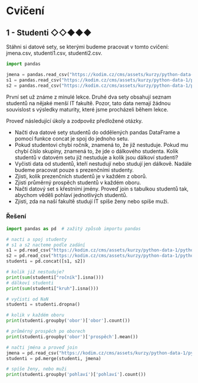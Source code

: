 # Cvičení

## 1 - Studenti ◇◇◆◆◆

Stáhni si datové sety, se kterými budeme pracovat v tomto cvičení: jmena.csv, studenti1.csv, studenti2.csv.

```python
import pandas

jmena = pandas.read_csv("https://kodim.cz/cms/assets/kurzy/python-data-1/python-pro-data-1/agregace-a-spojovani/excs/excs>studenti/jmena.csv")
s1 = pandas.read_csv("https://kodim.cz/cms/assets/kurzy/python-data-1/python-pro-data-1/agregace-a-spojovani/excs/excs>studenti/studenti1.csv")
s2 = pandas.read_csv("https://kodim.cz/cms/assets/kurzy/python-data-1/python-pro-data-1/agregace-a-spojovani/excs/excs>studenti/studenti2.csv")
```

První set už známe z minulé lekce. Druhé dva sety obsahují seznam studentů na nějaké menší IT fakultě. Pozor, tato data
nemají žádnou souvislost s výsledky maturity, které jsme procházeli během lekce.

Proveď následující úkoly a zodpověz předložené otázky.

- Načti dva datové sety studentů do oddělených pandas DataFrame a pomocí funkce concat je spoj do jednoho setu.
- Pokud studentovi chybí ročník, znamená to, že již nestuduje. Pokud mu chybí číslo skupiny, znamená to, že jde o
  dálkového studenta. Kolik studentů v datovém setu již nestuduje a kolik jsou dálkoví studenti?
- Vyčisti data od studentů, kteří nestudují nebo studují jen dálkově. Nadále budeme pracovat pouze s prezenčními
  studenty.
- Zjisti, kolik prezenčních studentů je v každém z oborů.
- Zjisti průměrný prospěch studentů v každém oboru.
- Načti datový set s křestními jmény. Proveď join s tabulkou studentů tak, abychom věděli pohlaví jednotlivých studentů.
- Zjisti, zda na naší fakultě studují IT spíše ženy nebo spíše muži.

### Řešení

```python
import pandas as pd  # zažitý způsob importu pandas

# nacti a spoj studenty
# s1 a s2 nacteme podle zadání
s1 = pd.read_csv("https://kodim.cz/cms/assets/kurzy/python-data-1/python-pro-data-1/agregace-a-spojovani/excs/excs>studenti/studenti1.csv")
s2 = pd.read_csv("https://kodim.cz/cms/assets/kurzy/python-data-1/python-pro-data-1/agregace-a-spojovani/excs/excs>studenti/studenti2.csv")
studenti = pd.concat([s1, s2])

# kolik již nestuduje?
print(sum(studenti["ročník"].isna()))
# dálkoví studenti
print(sum(studenti["kruh"].isna()))

# vyčisti od NaN
studenti = studenti.dropna()

# kolik v každém oboru
print(studenti.groupby('obor')['obor'].count())

# průměrný prospěch po oborech
print(studenti.groupby('obor')['prospěch'].mean())

# načti jména a proveď join
jmena = pd.read_csv("https://kodim.cz/cms/assets/kurzy/python-data-1/python-pro-data-1/agregace-a-spojovani/excs/excs>studenti/jmena.csv")
studenti = pd.merge(studenti, jmena)

# spíše ženy, nebo muži
print(studenti.groupby('pohlaví')['pohlaví'].count())
```